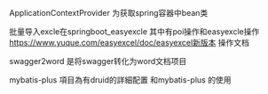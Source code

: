 ApplicationContextProvider  为获取spring容器中bean类

批量导入excle在springboot_easyexcle    其中有poi操作和easyexcle操作  
https://www.yuque.com/easyexcel/doc/easyexcel新版本 操作文档


swagger2word  是将swagger转化为word文档项目

mybatis-plus 項目為有druid的詳細配置  和mybatis-plus 的使用